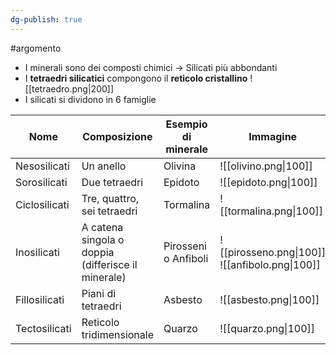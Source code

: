 ```yaml
---
dg-publish: true
---
```

#argomento 


- I minerali sono dei composti chimici -> Silicati più abbondanti
- I **tetraedri silicatici** compongono il **reticolo cristallino** ![[tetraedro.png|200]]
- I silicati si dividono in 6 famiglie

|Nome|Composizione|Esempio di minerale|Immagine|
|-|-|-|-|
|Nesosilicati|Un anello|Olivina|![[olivino.png\|100]]|
|Sorosilicati|Due tetraedri|Epidoto|![[epidoto.png\|100]]|
|Ciclosilicati|Tre, quattro, sei tetraedri|Tormalina|![[tormalina.png\|100]]|
|Inosilicati|A catena singola o doppia (differisce il minerale)|Pirosseni o Anfiboli|![[pirosseno.png\|100]] ![[anfibolo.png\|100]]|
|Fillosilicati|Piani di tetraedri|Asbesto|![[asbesto.png\|100]]|
|Tectosilicati|Reticolo tridimensionale|Quarzo|![[quarzo.png\|100]]|




 



